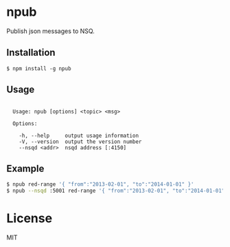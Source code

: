
# npub

  Publish json messages to NSQ.

## Installation

```
$ npm install -g npub
```

## Usage

```

  Usage: npub [options] <topic> <msg>

  Options:

    -h, --help     output usage information
    -V, --version  output the version number
    --nsqd <addr>  nsqd address [:4150]

```

## Example

```sh
$ npub red-range '{ "from":"2013-02-01", "to":"2014-01-01" }'
$ npub --nsqd :5001 red-range '{ "from":"2013-02-01", "to":"2014-01-01" }'
```

# License

  MIT